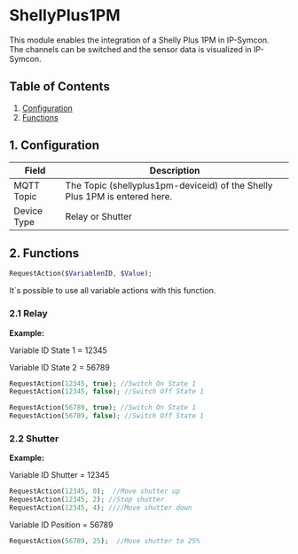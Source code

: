 # ShellyPlus1PM
   This module enables the integration of a Shelly Plus 1PM in IP-Symcon.\
   The channels can be switched and the sensor data is visualized in IP-Symcon.   
    
   ## Table of Contents
   1. [Configuration](#1-configuration)
   2. [Functions](#2-functions)
   
   ## 1. Configuration
   
   Field        | Description
   ------------ | -------------
   MQTT Topic   | The Topic (shellyplus1pm-deviceid) of the Shelly Plus 1PM is entered here.
   Device Type  | Relay or Shutter
   
   ## 2. Functions

   ```php
   RequestAction($VariablenID, $Value);
   ```
   It´s possible to use all variable actions with this function.

   ### 2.1 Relay

   **Example:**

   Variable ID State 1  = 12345

   Variable ID State 2  = 56789
   ```php
   RequestAction(12345, true); //Switch On State 1
   RequestAction(12345, false); //Switch Off State 1

   RequestAction(56789, true); //Switch On State 1
   RequestAction(56789, false); //Switch Off State 1
   ```
   
  ### 2.2 Shutter

   **Example:**
   
   Variable ID Shutter = 12345
   ```php
   RequestAction(12345, 0);  //Move shutter up
   RequestAction(12345, 2); //Stop shutter
   RequestAction(12345, 4); ////Move shutter down

   ```

   Variable ID Position = 56789
   ```php
   RequestAction(56789, 25);  //Move shutter to 25%
   ```
